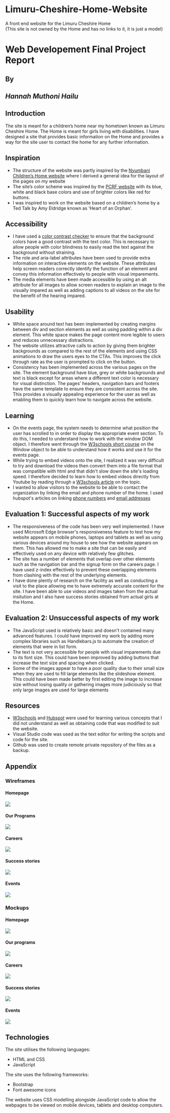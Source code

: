 # Limuru-Cheshire-Home-Website
A front end website for the Limuru Cheshire Home
<br>
(This site is not owned by the Home and has no links to it, it is just a model)

<h1>Web Developement Final Project Report</h1>
<h2>By</h2>
<h2><em>Hannah Muthoni Hailu</em></h2>

<h2>Introduction</h2>
<p>The site is meant for a children’s home near my hometown known as Limuru Cheshire Home. The Home is meant for girls living with disabilities. I have designed a site that provides basic information on the Home and provides a way for the site user to contact the home for any further information.</p>

<h2>Inspiration</h2>
<p>
    <ul>
        <li>The structure of the website was partly inspired by the <a href="https://nyumbani.or.ke/">Nyumbani Children’s Home website</a> where I derived a general idea for the layout of the pages on my website </li>
        <li>The site’s color scheme was inspired by the <a href="https://www.pcrf.net/pages/our-humanitarian-work">PCRF website</a> with its blue, white and black base colors and use of brighter colors like red for buttons.</li>
        <li>I was inspired to work on the website based on a children’s home by a Ted Talk by Amy Eldridge known as ‘Heart of an Orphan’. </li>
    </ul>
</p>

<h2>Accessibility</h2>
<p>
    <ul>
        <li>I have used a <a href="https://coolors.co/contrast-checker/000000-86b6fe">color contrast checker</a> to ensure that the background colors have a good contrast with the text color. This is necessary to allow people with color blindness to easily read the text against the background without straining.</li>
        <li>The role and aria-label attributes have been used to provide extra information on interactive elements on the website. These attributes help screen readers correctly identify the function of an element and convey this information effectively to people with visual imparements.</li>
        <li>The media elements have been made accessible by using an alt attribute for all images to allow screen readers to explain an image to the visually impared as well as adding captions to all videos on the site for the benefit of the hearing impared.</li>
    </ul>
</p>

<h2>Usability</h2>
<p>
    <ul>
        <li>White space around text has been implemented by creating margins between div and section elements as well as using padding within a div element. This white space makes the page content more legible to users and reduces unnecessary distractions. </li>
        <li>The website utilizes attractive calls to action by giving them brighter backgrounds as compared to the rest of the elements and using CSS animations to draw the users eyes to the CTAs. This improves the click through rate as the user is prompted to click on the button.</li>
        <li>Consistency has been implemented across the various pages on the site. The element background have blue, grey or white backgrounds and text is black except for areas where a different text color is necessary for visual distinction. The pages’ headers, navigation bars and footers have the same template to ensure they are consistent across the site. This provides a visually appealing experience for the user as well as enabling them to quickly learn how to navigate across the website.</li>
    </ul>
</p>

<h2>Learning</h2>
<p>
    <ul>
        <li>On the events page, the system needs to determine what position the user has scrolled to in order to display the appropriate event section. To do this, I needed to understand how to work with the window DOM object. I therefore went through the <a href="https://www.w3schools.com/jsref/obj_window.asp">W3schools short course</a> on the Window object to be able to understand how it works and use it for the events page.</li>
        <li>While trying to embed videos onto the site, I realized it was very difficult to try and download the videos then convert them into a file format that was compatible with html and that didn't slow down the site's loading speed. I therefore decided to learn how to embed videos directly from Youtube by reading through a <a href="https://www.w3schools.com/html/html_youtube.asp">W3schools article</a> on the topic.</li>
        <li>I wanted to allow visitors to the website to be able to contact the organization by linking the email and phone number of the home. I used hubspot's articles on linking <a href="https://blog.hubspot.com/website/html-telephone-link">phone numbers</a> and <a href="https://knowledge.hubspot.com/website-pages/create-a-click-to-call-or-mailto-link#:~:text=Email%3A%20In%20your%20HubSpot%20account%2C%20navigate%20to%20Marketing,Link%20to%20dropdown%20menu%20and%20select%20Email%20address.">email addresses</a></li>
    </ul>
</p>

<h2>Evaluation 1: Successful aspects of my work</h2>
<p>
    <ul>
        <li>The responsiveness of the code has been very well implemented. I have used Microsoft Edge browser's responsiveness feature to test how my website appears on mobile phones, laptops and tablets as well as using various devices around my house to see how the website appears on them. This has allowed me to make a site that can be easily and effectively used on any device with relatively few glitches.</li>
        <li>The site has a number of elements that overlap over other elements such as the navigation bar and the signup form on the careers page. I have used z-index effectively to prevent these overlapping elements from clashing with the rest of the underlying elements.</li>
        <li>I have done plently of research on the facility as well as conducting a visit to the place allowing me to have extremely accurate content for the site. I have been able to use videos and images taken from the actual insitution and I also have success stories obtained from actual girls at the Home.</li>
    </ul>
</p>

<h2>Evaluation 2: Unsuccessful aspects of my work</h2>
<p>
    <ul>
        <li>The JavaScript used is relatively basic and doesn't contained many advanced features. I could have improved my work by adding more complex libraries such as Handlebars.js to automate the creation of elements that were in list form.</li>
        <li>The text is not very accessible for people with visual imparements due to its font size. This could have been improved by adding buttons that increase the text size and spacing when clicked.</li>
        <li>Some of the images appear to have a poor quality due to their small size when they are used to fill large elements like the slideshow element. This could have been made better by first editing the image to increase size without losing quality or gathering images more judiciously so that only large images are used for large elements</li>
    </ul>
</p>

<h2>Resources</h2>
<p>
    <ul>
        <li><a href="https://www.w3schools.com/">W3schools</a> and <a href="https://www.hubspot.com/">Hubspot</a> were used for learning various concepts that I did not understand as well as obtaining code that was modified to suit the website.</li>
        <li>Visual Studio code was used as the text editor for writing the scripts and code for the site.</li>
        <li>Github was used to create remote private repository of the files as a backup.</li>
    </ul>
</p>

<h2>Appendix</h2>
<h3>Wireframes</h3>
<h4>Homepage</h4>
<img src="Wireframes and mockups/Homepage.png">

<h4>Our Programs</h4>
<img src="Wireframes and mockups/Our programs (1).png">

<h4>Careers</h4>
<img src="Wireframes and mockups/Careers.png">

<h4>Success stories</h4>
<img src="Wireframes and mockups/Success Stories.png">

<h4>Events</h4>
<img src="Wireframes and mockups/Events.png">

<h3>Mockups</h3>
<h4>Homepage</h4>
<img src="Wireframes and mockups/Homepage Mockup.png">

<h4>Our programs</h4>
<img src="Wireframes and mockups/Our Program Mockup.png">

<h4>Careers</h4>
<img src="Wireframes and mockups/Careers Page Mockup.png">

<h4>Success stories</h4>
<img src="Wireframes and mockups/Success Stories Mockup.png">

<h4>Events</h4>
<img src="Wireframes and mockups/Events Mockup.png">

## Technologies
The site utilises the following languages:
- HTML and CSS
- JavaScript

The site uses the following frameworks:
- Bootstrap
- Font awesome icons

The website uses CSS modelling alongside JavaScript code to allow the webpages to be viewed on mobile devices, tablets and desktop computers.
